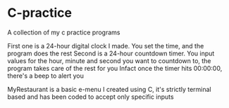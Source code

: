 # C-practice
A collection of my c practice programs

First one is a 24-hour digital clock I made. You set the time, and the program does the rest
Second is a 24-hour countdown timer. 
You input values for the hour, minute and second you want to countdown to, the program takes care of the rest for you
Infact once the timer hits 00:00:00, there's a beep to alert you

MyRestaurant is a basic e-menu I created using C, it's strictly terminal based and has been coded to accept only specific inputs
